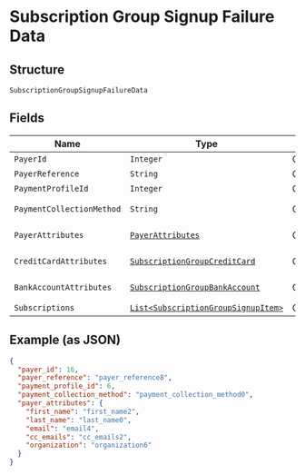 
# Subscription Group Signup Failure Data

## Structure

`SubscriptionGroupSignupFailureData`

## Fields

| Name | Type | Tags | Description | Getter | Setter |
|  --- | --- | --- | --- | --- | --- |
| `PayerId` | `Integer` | Optional | - | Integer getPayerId() | setPayerId(Integer payerId) |
| `PayerReference` | `String` | Optional | - | String getPayerReference() | setPayerReference(String payerReference) |
| `PaymentProfileId` | `Integer` | Optional | - | Integer getPaymentProfileId() | setPaymentProfileId(Integer paymentProfileId) |
| `PaymentCollectionMethod` | `String` | Optional | - | String getPaymentCollectionMethod() | setPaymentCollectionMethod(String paymentCollectionMethod) |
| `PayerAttributes` | [`PayerAttributes`](../../doc/models/payer-attributes.md) | Optional | - | PayerAttributes getPayerAttributes() | setPayerAttributes(PayerAttributes payerAttributes) |
| `CreditCardAttributes` | [`SubscriptionGroupCreditCard`](../../doc/models/subscription-group-credit-card.md) | Optional | - | SubscriptionGroupCreditCard getCreditCardAttributes() | setCreditCardAttributes(SubscriptionGroupCreditCard creditCardAttributes) |
| `BankAccountAttributes` | [`SubscriptionGroupBankAccount`](../../doc/models/subscription-group-bank-account.md) | Optional | - | SubscriptionGroupBankAccount getBankAccountAttributes() | setBankAccountAttributes(SubscriptionGroupBankAccount bankAccountAttributes) |
| `Subscriptions` | [`List<SubscriptionGroupSignupItem>`](../../doc/models/subscription-group-signup-item.md) | Optional | - | List<SubscriptionGroupSignupItem> getSubscriptions() | setSubscriptions(List<SubscriptionGroupSignupItem> subscriptions) |

## Example (as JSON)

```json
{
  "payer_id": 16,
  "payer_reference": "payer_reference8",
  "payment_profile_id": 6,
  "payment_collection_method": "payment_collection_method0",
  "payer_attributes": {
    "first_name": "first_name2",
    "last_name": "last_name0",
    "email": "email4",
    "cc_emails": "cc_emails2",
    "organization": "organization6"
  }
}
```


